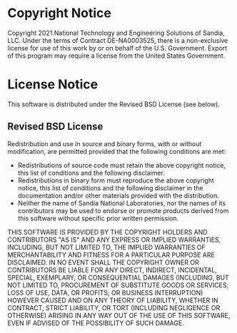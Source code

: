 Copyright Notice
=================

Copyright 2021 National Technology and Engineering Solutions of Sandia, LLC. 
Under the terms of Contract DE-NA0003525, there is a non-exclusive license 
for use of this work by or on behalf of the U.S. Government. 
Export of this program may require a license from the 
United States Government.

License Notice
=================

This software is distributed under the Revised BSD License (see below). 

Revised BSD License
-------------------

Redistribution and use in source and binary forms, with or without
modification, are permitted provided that the following conditions
are met:

* Redistributions of source code must retain the above copyright notice, this 
  list of conditions and the following disclaimer.
* Redistributions in binary form must reproduce the above copyright notice, 
  this list of conditions and the following disclaimer in the documentation 
  and/or other materials provided with the distribution.
* Neither the name of Sandia National Laboratories, nor the names of
  its contributors may be used to endorse or promote products derived from
  this software without specific prior written permission.

THIS SOFTWARE IS PROVIDED BY THE COPYRIGHT HOLDERS AND CONTRIBUTORS
"AS IS" AND ANY EXPRESS OR IMPLIED WARRANTIES, INCLUDING, BUT NOT
LIMITED TO, THE IMPLIED WARRANTIES OF MERCHANTABILITY AND FITNESS FOR
A PARTICULAR PURPOSE ARE DISCLAIMED. IN NO EVENT SHALL THE COPYRIGHT
OWNER OR CONTRIBUTORS BE LIABLE FOR ANY DIRECT, INDIRECT, INCIDENTAL,
SPECIAL, EXEMPLARY, OR CONSEQUENTIAL DAMAGES (INCLUDING, BUT NOT LIMITED
TO, PROCUREMENT OF SUBSTITUTE GOODS OR SERVICES; LOSS OF USE, DATA, OR
PROFITS; OR BUSINESS INTERRUPTION) HOWEVER CAUSED AND ON ANY THEORY OF
LIABILITY, WHETHER IN CONTRACT, STRICT LIABILITY, OR TORT (INCLUDING
NEGLIGENCE OR OTHERWISE) ARISING IN ANY WAY OUT OF THE USE OF THIS
SOFTWARE, EVEN IF ADVISED OF THE POSSIBILITY OF SUCH DAMAGE.